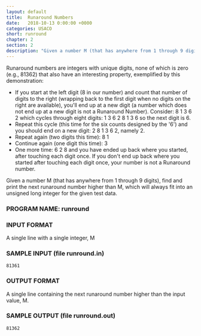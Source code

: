 ```yaml
---
layout: default
title:  Runaround Numbers
date:   2018-10-13 0:00:00 +0000
categories: USACO
short: runround
chapter: 2
section: 2
description: "Given a number M (that has anywhere from 1 through 9 digits), find and print the next runaround number, a number with unique and nonzero digits, higher than M, which will always fit into an unsigned long integer for the given test data."
---
```


Runaround numbers are integers with unique digits, none of which is zero (e.g., 81362) that also have an interesting property, exemplified by this demonstration:

*   If you start at the left digit (8 in our number) and count that number of digits to the right (wrapping back to the first digit when no digits on the right are available), you'll end up at a new digit (a number which does not end up at a new digit is not a Runaround Number). Consider: 8 1 3 6 2 which cycles through eight digits: 1 3 6 2 8 1 3 6 so the next digit is 6.
*   Repeat this cycle (this time for the six counts designed by the '6') and you should end on a new digit: 2 8 1 3 6 2, namely 2.
*   Repeat again (two digits this time): 8 1
*   Continue again (one digit this time): 3
*   One more time: 6 2 8 and you have ended up back where you started, after touching each digit once. If you don't end up back where you started after touching each digit once, your number is not a Runaround number.

Given a number M (that has anywhere from 1 through 9 digits), find and print the next runaround number higher than M, which will always fit into an unsigned long integer for the given test data.

### PROGRAM NAME: runround

### INPUT FORMAT

A single line with a single integer, M

### SAMPLE INPUT (file runround.in)

```none
81361
```

### OUTPUT FORMAT

A single line containing the next runaround number higher than the input value, M.

### SAMPLE OUTPUT (file runround.out)

```none
81362
```